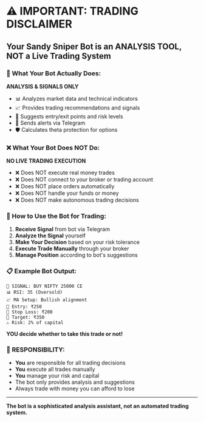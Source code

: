 # ⚠️ IMPORTANT: TRADING DISCLAIMER

## Your Sandy Sniper Bot is an ANALYSIS TOOL, NOT a Live Trading System

### 🎯 What Your Bot Actually Does:

**ANALYSIS & SIGNALS ONLY**
- 📊 Analyzes market data and technical indicators
- 📈 Provides trading recommendations and signals
- 🎯 Suggests entry/exit points and risk levels
- 📱 Sends alerts via Telegram
- 🛡️ Calculates theta protection for options

### ❌ What Your Bot Does NOT Do:

**NO LIVE TRADING EXECUTION**
- ❌ Does NOT execute real money trades
- ❌ Does NOT connect to your broker or trading account
- ❌ Does NOT place orders automatically
- ❌ Does NOT handle your funds or money
- ❌ Does NOT make autonomous trading decisions

### 🔄 How to Use the Bot for Trading:

1. **Receive Signal** from bot via Telegram
2. **Analyze the Signal** yourself 
3. **Make Your Decision** based on your risk tolerance
4. **Execute Trade Manually** through your broker
5. **Manage Position** according to bot's suggestions

### 📋 Example Bot Output:

```
🎯 SIGNAL: BUY NIFTY 25000 CE
📊 RSI: 35 (Oversold)
📈 MA Setup: Bullish alignment
🎯 Entry: ₹250
🛑 Stop Loss: ₹200
🎯 Target: ₹350
⚠️ Risk: 2% of capital
```

**YOU decide whether to take this trade or not!**

### 🚨 RESPONSIBILITY:

- **You** are responsible for all trading decisions
- **You** execute all trades manually
- **You** manage your risk and capital
- The bot only provides analysis and suggestions
- Always trade with money you can afford to lose

---

**The bot is a sophisticated analysis assistant, not an automated trading system.**

